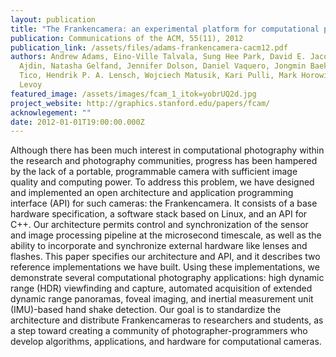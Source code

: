 ```yaml
---
layout: publication
title: "The Frankencamera: an experimental platform for computational photography"
publication: Communications of the ACM, 55(11), 2012
publication_link: /assets/files/adams-frankencamera-cacm12.pdf
authors: Andrew Adams, Eino-Ville Talvala, Sung Hee Park, David E. Jacobs, Boris
  Ajdin, Natasha Gelfand, Jennifer Dolson, Daniel Vaquero, Jongmin Baek, Marius
  Tico, Hendrik P. A. Lensch, Wojciech Matusik, Kari Pulli, Mark Horowitz, Marc
  Levoy
featured_image: /assets/images/fcam_1_itok=yobrUQ2d.jpg
project_website: http://graphics.stanford.edu/papers/fcam/
acknowlegement: ""
date: 2012-01-01T19:00:00.000Z
---
```


Although there has been much interest in computational photography within the research and photography communities, progress has been hampered by the lack of a portable, programmable camera with sufficient image quality and computing power. To address this problem, we have designed and implemented an open architecture and application programming interface (API) for such cameras: the Frankencamera. It consists of a base hardware specification, a software stack based on Linux, and an API for C++. Our architecture permits control and synchronization of the sensor and image processing pipeline at the microsecond timescale, as well as the ability to incorporate and synchronize external hardware like lenses and flashes. This paper specifies our architecture and API, and it describes two reference implementations we have built. Using these implementations, we demonstrate several computational photography applications: high dynamic range (HDR) viewfinding and capture, automated acquisition of extended dynamic range panoramas, foveal imaging, and inertial measurement unit (IMU)-based hand shake detection. Our goal is to standardize the architecture and distribute Frankencameras to researchers and students, as a step toward creating a community of photographer-programmers who develop algorithms, applications, and hardware for computational cameras.